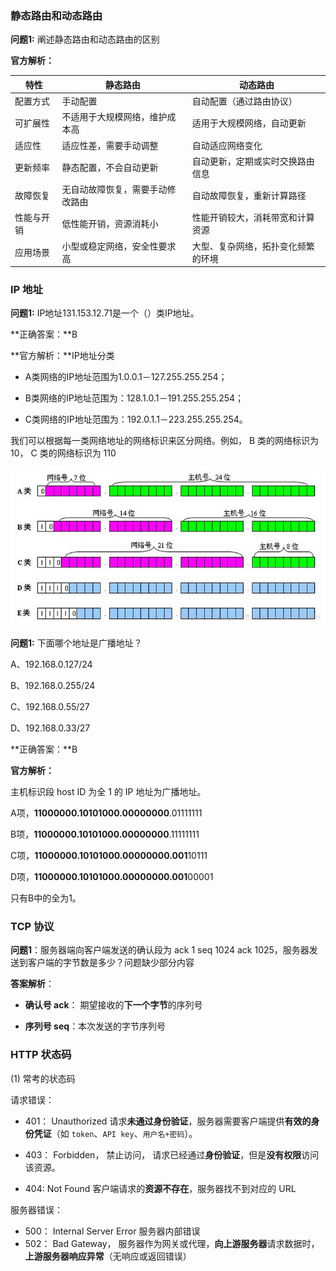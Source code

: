 ### 静态路由和动态路由

**问题1:**  阐述静态路由和动态路由的区别

**官方解析：**

| 特性       | 静态路由                         | 动态路由                           |
| ---------- | -------------------------------- | ---------------------------------- |
| 配置方式   | 手动配置                         | 自动配置（通过路由协议）           |
| 可扩展性   | 不适用于大规模网络，维护成本高   | 适用于大规模网络，自动更新         |
| 适应性     | 适应性差，需要手动调整           | 自动适应网络变化                   |
| 更新频率   | 静态配置，不会自动更新           | 自动更新，定期或实时交换路由信息   |
| 故障恢复   | 无自动故障恢复，需要手动修改路由 | 自动故障恢复，重新计算路径         |
| 性能与开销 | 低性能开销，资源消耗小           | 性能开销较大，消耗带宽和计算资源   |
| 应用场景   | 小型或稳定网络，安全性要求高     | 大型、复杂网络，拓扑变化频繁的环境 |



### IP 地址

**问题1:**  IP地址131.153.12.71是一个（）类IP地址。

**正确答案：**B

**官方解析：**IP地址分类

-  A类网络的IP地址范围为1.0.0.1－127.255.255.254； 

- B类网络的IP地址范围为：128.1.0.1－191.255.255.254；

- C类网络的IP地址范围为：192.0.1.1－223.255.255.254。

我们可以根据每一类网络地址的网络标识来区分网络。例如， B 类的网络标识为 10， C 类的网络标识为 110

![img](images/105_1411203651704_5.png)





**问题1:** 下面哪个地址是广播地址？

A、192.168.0.127/24

B、192.168.0.255/24

C、192.168.0.55/27

D、192.168.0.33/27

**正确答案：**B

**官方解析：**

主机标识段 host ID 为全 1 的 IP 地址为广播地址。 

  A项，**11000000.10101000.00000000**.01111111 

  B项，**11000000.10101000.00000000**.11111111 

  C项，**11000000.10101000.00000000.001**10111 

  D项，**11000000.10101000.00000000.001**00001 

  只有B中的全为1。





### TCP 协议

**问题1**：服务器端向客户端发送的确认段为 ack 1 seq 1024 ack 1025，服务器发送到客户端的字节数是多少？问题缺少部分内容

**答案解析**：

- **确认号 ack**： 期望接收的**下一个字节**的序列号

- **序列号 seq**：本次发送的字节序列号



### HTTP 状态码

(1) 常考的状态码

请求错误：

- 401： Unauthorized     请求**未通过身份验证**，服务器需要客户端提供**有效的身份凭证**（如 `token`、`API key`、`用户名+密码`）。

- 403： Forbidden， 禁止访问，    请求已经通过**身份验证**，但是**没有权限**访问该资源。
- 404:   Not Found  客户端请求的**资源不存在**，服务器找不到对应的 URL

服务器错误：

- 500： Internal Server Error  服务器内部错误
- 502： Bad Gateway，  服务器作为网关或代理，**向上游服务器**请求数据时，**上游服务器响应异常**（无响应或返回错误）



 



